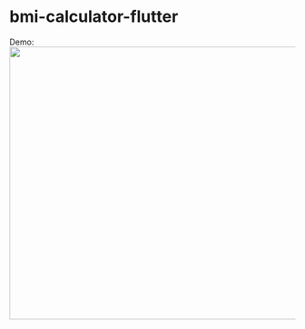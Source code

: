 # bmi-calculator-flutter

Demo:
<img src="https://github.com/1udaypatil1/bmi-calculator-flutter/blob/master/Demo.gif" height="480" width="987">
